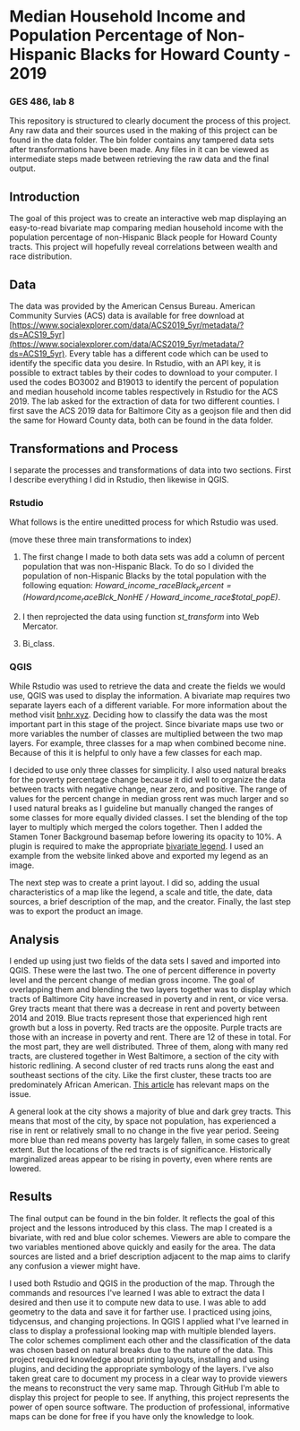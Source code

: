 # Median Household Income and Population Percentage of Non-Hispanic Blacks for Howard County - 2019
### GES 486, lab 8
This repository is structured to clearly document the process of this project. Any raw data and their sources used in the making of this project can be found in the data folder. The bin folder contains any tampered data sets after transformations have been made. Any files in it can be viewed as intermediate steps made between retrieving the raw data and the final output.

## Introduction
The goal of this project was to create an interactive web map displaying an easy-to-read bivariate map comparing median household income with the population percentage of non-Hispanic Black people for Howard County tracts. This project will hopefully reveal correlations between wealth and race distribution.

## Data
The data was provided by the American Census Bureau. American Community Survies (ACS) data is available for free download at [https://www.socialexplorer.com/data/ACS2019_5yr/metadata/?ds=ACS19_5yr](https://www.socialexplorer.com/data/ACS2019_5yr/metadata/?ds=ACS19_5yr). Every table has a different code which can be used to identify the specific data you desire. In Rstudio, with an API key, it is possible to extract tables by their codes to download to your computer. I used the codes BO3002 and B19013 to identify the percent of population and median household income tables respectively in Rstudio for the ACS 2019. The lab asked for the extraction of data for two different counties. I first save the ACS 2019 data for Baltimore City as a geojson file and then did the same for Howard County data, both can be found in the data folder.

## Transformations and Process
I separate the processes and transformations of data into two sections. First I describe everything I did in Rstudio, then likewise in QGIS.

### Rstudio
What follows is the entire uneditted process for which Rstudio was used.



(move these three main transformations to index)
1. The first change I made to both data sets was add a column of percent population that was non-Hispanic Black. To do so I divided the population of non-Hispanic Blacks by the total population with the following equation: *Howard_income_race$Black_percent = (Howard_income_race$Blck_NonHE / Howard_income_race$total_popE)*.
 
2. I then reprojected the data using function *st_transform* into Web Mercator. 
 
3. Bi_class.

### QGIS
While Rstudio was used to retrieve the data and create the fields we would use, QGIS was used to display the information. A bivariate map requires two separate layers each of a different variable. For more information about the method visit [bnhr.xyz](https://bnhr.xyz/2019/09/15/bivariate-choropleths-in-qgis.html). Deciding how to classify the data was the most important part in this stage of the project. Since bivariate maps use two or more variables the number of classes are multiplied between the two map layers. For example, three classes for a map when combined become nine. Because of this it is helpful to only have a few classes for each map.

I decided to use only three classes for simplicity. I also used natural breaks for the poverty percentage change because it did well to organize the data between tracts with negative change, near zero, and positive. The range of values for the percent change in median gross rent was much larger and so I used natural breaks as I guideline but manually changed the ranges of some classes for more equally divided classes. I set the blending of the top layer to multiply which merged the colors together. Then I added the Stamen Toner Background basemap before lowering its opacity to 10%. A plugin is required to make the appropriate [bivariate legend](https://github.com/webgeodatavore/bivariate_legend/). I used an example from the website linked above and exported my legend as an image.

The next step was to create a print layout. I did so, adding the usual characteristics of a map like the legend, a scale and title, the date, data sources, a brief description of the map, and the creator. Finally, the last step was to export the product an image.

## Analysis
I ended up using just two fields of the data sets I saved and imported into QGIS. These were the last two. The one of percent difference in poverty level and the percent change of median gross income. The goal of overlapping them and blending the two layers together was to display which tracts of Baltimore City have increased in poverty and in rent, or vice versa. Grey tracts meant that there was a decrease in rent and poverty between 2014 and 2019. Blue tracts represent those that experienced high rent growth but a loss in poverty. Red tracts are the opposite. Purple tracts are those with an increase in poverty and rent. There are 12 of these in total. For the most part, they are well distributed. Three of them, along with many red tracts, are clustered together in West Baltimore, a section of the city with historic redlining. A second cluster of red tracts runs along the east and southeast sections of the city. Like the first cluster, these tracts too are predominately African American. [This article](https://www.brookings.edu/blog/the-avenue/2015/05/11/good-fortune-dire-poverty-and-inequality-in-baltimore-an-american-story/) has relevant maps on the issue. 

A general look at the city shows a majority of blue and dark grey tracts. This means that most of the city, by space not population, has experienced a rise in rent or relatively small to no change in the five year period. Seeing more blue than red means poverty has largely fallen, in some cases to great extent. But the locations of the red tracts is of significance. Historically marginalized areas appear to be rising in poverty, even where rents are lowered. 

## Results
The final output can be found in the bin folder. It reflects the goal of this project and the lessons introduced by this class. The map I created is a bivariate, with red and blue color schemes. Viewers are able to compare the two variables mentioned above quickly and easily for the area. The data sources are listed and a brief description adjacent to the map aims to clarify any confusion a viewer might have.  

I used both Rstudio and QGIS in the production of the map. Through the commands and resources I've learned I was able to extract the data I desired and then use it to compute new data to use. I was able to add geometry to the data and save it for farther use. I practiced using joins, tidycensus, and changing projections. In QGIS I applied what I've learned in class to display a professional looking map with multiple blended layers. The color schemes compliment each other and the classification of the data was chosen based on natural breaks due to the nature of the data. This project required knowledge about printing layouts, installing and using plugins, and deciding the appropriate symbology of the layers. I've also taken great care to document my process in a clear way to provide viewers the means to reconstruct the very same map. Through GitHub I'm able to display this project for people to see. If anything, this project represents the power of open source software. The production of professional, informative maps can be done for free if you have only the knowledge to look. 
